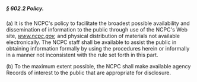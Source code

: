 ##### § 602.2 Policy. #####

(a) It is the NCPC's policy to facilitate the broadest possible availability and dissemination of information to the public through use of the NCPC's Web site, *www.ncpc.gov,* and physical distribution of materials not available electronically. The NCPC staff shall be available to assist the public in obtaining information formally by using the procedures herein or informally in a manner not inconsistent with the rule set forth in this part.

(b) To the maximum extent possible, the NCPC shall make available agency Records of interest to the public that are appropriate for disclosure.